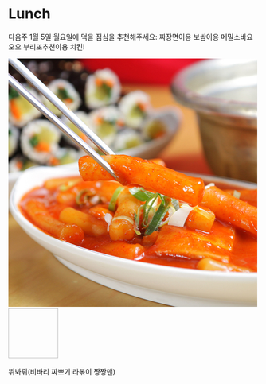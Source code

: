 # Lunch
다음주 1월 5일 월요일에 먹을 점심을 추천해주세요:
짜장면이용 
보쌈이용
메밀소바요오오
부리또추천이용
치킨!

![Alt text](/ttuck.jpg)
<img width="100" height="100"></img>

뷔봐뤼(비바리 짜뽀기 라볶이 짱짱맨)
